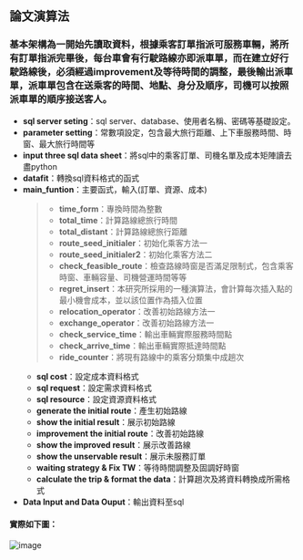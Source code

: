 ## 論文演算法
### 基本架構為一開始先讀取資料，根據乘客訂單指派可服務車輛，將所有訂單指派完畢後，每台車會有行駛路線亦即派車單，而在建立好行駛路線後，必須經過improvement及等待時間的調整，最後輸出派車單，派車單包含在送乘客的時間、地點、身分及順序，司機可以按照派車單的順序接送客人。

* **sql server seting**：sql server、database、使用者名稱、密碼等基礎設定。
* **parameter setting**：常數項設定，包含最大旅行距離、上下車服務時間、時窗、最大旅行時間等
* **input three sql data sheet**：將sql中的乘客訂單、司機名單及成本矩陣讀去盡python
* **datafit**：轉換sql資料格式的函式
* **main_funtion**：主要函式，輸入(訂單、資源、成本)
  >* **time_form**：專換時間為整數
  >* **total_time**：計算路線總旅行時間
  >* **total_distant**：計算路線總旅行距離
  >* **route_seed_initialer**：初始化乘客方法一
  >* **route_seed_initialer2**：初始化乘客方法二
  >* **check_feasible_route**：檢查路線時窗是否滿足限制式，包含乘客時窗、車輛容量、司機營運時間等等
  >* **regret_insert**：本研究所採用的一種演算法，會計算每次插入點的最小機會成本，並以該位置作為插入位置
  >* **relocation_operator**：改善初始路線方法一
  >* **exchange_operator**：改善初始路線方法一
  >* **check_service_time**：輸出車輛實際服務時間點
  >* **check_arrive_time**：輸出車輛實際抵達時間點
  >* **ride_counter**：將現有路線中的乘客分類集中成趟次
  * **sql cost**：設定成本資料格式
  * **sql request**：設定需求資料格式
  * **sql resource**：設定資源資料格式
  * **generate the initial route**：產生初始路線
  * **show the initial result**：展示初始路線
  * **improvement the initial route**：改善初始路線
  * **show the improved result**：展示改善路線
  * **show the unservable result**：展示未服務訂單
  * **waiting strategy & Fix TW**：等待時間調整及固調好時窗
  * **calculate the trip & format the data**：計算趟次及將資料轉換成所需格式
* **Data Input and Data Ouput**：輸出資料至sql

#### 實際如下圖：
![image](https://github.com/YangShihKuan/THI-VRP-thesis/blob/master/%E7%A8%8B%E5%BC%8F%E7%B5%90%E6%A7%8B.PNG)
